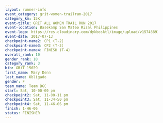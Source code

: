 ```yaml
---
layout: runner-info 
event_category: grit-women-trailrun-2017 
category_km: 15K 
event-title: GRIT ALL WOMEN TRAIL RUN 2017 
event-location: Basekamp San Mateo Rizal Philippines 
event-logo: https://res.cloudinary.com/dykbosktl/image/upload/v1574389137/Logo/a04c0-grit-logo_yxzsau.png 
event-date: 2017-07-13 
checkpoint-name2: CP1 (T-2) 
checkpoint-name3: CP2 (T-3) 
checkpoint-name4: FINISH (T-4) 
overall_rank: 10
gender_rank: 10
category_rank: 3
bib: GRiT 15029
first_name: Mary Denn
last_name: Obligado
gender: F
team_name: Team BGC
start: Sat, 10-00-00 pm
checkpoint2: Sat, 11-00-11 pm
checkpoint3: Sat, 11-34-50 pm
checkpoint4: Sat, 11-46-06 pm
finish: 1-46-06
status: FINISHER
---
```

